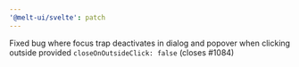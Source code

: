 ```yaml
---
'@melt-ui/svelte': patch
---
```


Fixed bug where focus trap deactivates in dialog and popover when clicking outside provided `closeOnOutsideClick: false` (closes #1084)
